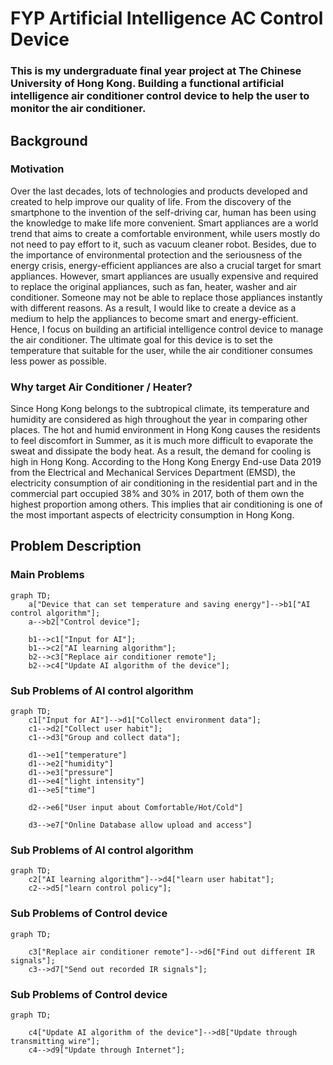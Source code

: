 # FYP Artificial Intelligence AC Control Device

### This is my undergraduate final year project at The Chinese University of Hong Kong. Building a functional artificial intelligence air conditioner control device to help the user to monitor the air conditioner.

## Background
### Motivation
Over the last decades, lots of technologies and products developed and created to help improve our quality of life. From the discovery of the smartphone to the invention of the self-driving car, human has been using the knowledge to make life more convenient. Smart appliances are a world trend that aims to create a comfortable environment, while users mostly do not need to pay effort to it, such as vacuum cleaner robot. Besides, due to the importance of environmental protection and the seriousness of the energy crisis, energy-efficient appliances are also a crucial target for smart appliances. However, smart appliances are usually expensive and required to replace the original appliances, such as fan, heater, washer and air conditioner. Someone may not be able to replace those appliances instantly with different reasons. As a result, I would like to create a device as a medium to help the appliances to become smart and energy-efficient. Hence, I focus on building an artificial intelligence control device to manage the air conditioner. The ultimate goal for this device is to set the temperature that suitable for the user, while the air conditioner consumes less power as possible.

### Why target Air Conditioner / Heater?
Since Hong Kong belongs to the subtropical climate, its temperature and humidity are considered as high throughout the year in comparing other places. The hot and humid environment in Hong Kong causes the residents to feel discomfort in Summer, as it is much more difficult to evaporate the sweat and dissipate the body heat. As a result, the demand for cooling is high in Hong Kong. According to the Hong Kong Energy End-use Data 2019 from the Electrical and Mechanical Services Department (EMSD), the electricity consumption of air conditioning in the residential part and in the commercial part occupied 38% and 30% in 2017, both of them own the highest proportion among others. This implies that air conditioning is one of the most important aspects of electricity consumption in Hong Kong.

## Problem Description
### Main Problems
```mermaid
graph TD;
    a["Device that can set temperature and saving energy"]-->b1["AI control algorithm"];
    a-->b2["Control device"];
    
    b1-->c1["Input for AI"];
    b1-->c2["AI learning algorithm"];
    b2-->c3["Replace air conditioner remote"];
    b2-->c4["Update AI algorithm of the device"];

```
### Sub Problems of AI control algorithm
```mermaid
graph TD;
    c1["Input for AI"]-->d1["Collect environment data"];
    c1-->d2["Collect user habit"];
    c1-->d3["Group and collect data"];
    
    d1-->e1["temperature"]
    d1-->e2["humidity"]
    d1-->e3["pressure"]
    d1-->e4["light intensity"]
    d1-->e5["time"]
    
    d2-->e6["User input about Comfortable/Hot/Cold"]
    
    d3-->e7["Online Database allow upload and access"]
```
### Sub Problems of AI control algorithm
```mermaid
graph TD;
    c2["AI learning algorithm"]-->d4["learn user habitat"];
    c2-->d5["learn control policy"];
```
### Sub Problems of Control device
```mermaid
graph TD;

    c3["Replace air conditioner remote"]-->d6["Find out different IR signals"];
    c3-->d7["Send out recorded IR signals"];
```
### Sub Problems of Control device
```mermaid
graph TD;

    c4["Update AI algorithm of the device"]-->d8["Update through transmitting wire"];
    c4-->d9["Update through Internet"];
```